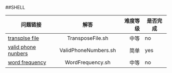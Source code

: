 ##SHELL

问题链接|解答|难度等级|是否完成
--|:--:|--:|--
[transplse file ](https://leetcode-cn.com/problems/transpose-file/)|TransposeFile.sh|中等|no|
[valid phone nunbers ](https://leetcode-cn.com/problems/valid-phone-numbers/)|ValidPhoneNumbers.sh|简单|yes
[word frequency](https://leetcode-cn.com/problems/word-frequency/)|WordFrequency.sh|中等|no

